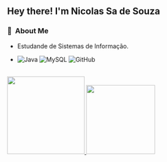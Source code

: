 <h2> Hey there! I'm Nicolas Sa de Souza</h2>

<h3>🌱 &nbsp;About Me </h3>

- Estudande de Sistemas de Informação.

- ![Java](https://img.shields.io/badge/-Java-333333?style=flat&logo=Java&logoColor=007396)
  ![MySQL](https://img.shields.io/badge/-MySQL-333333?style=flat&logo=mysql)
  ![GitHub](https://img.shields.io/badge/-GitHub-333333?style=flat&logo=github)

<br/>

<a href="https://github.com/nsds26">
  <img height="180em" src="https://github-readme-stats.vercel.app/api?username=nsds26&theme=dark&show_icons=true" />
  <img height="160em" src="https://github-readme-stats.vercel.app/api/top-langs/?username=nsds26&theme=dark&layout=compact" />
</a>

<br/>
